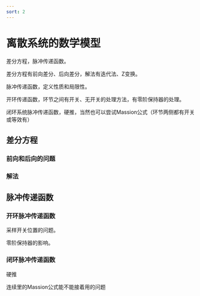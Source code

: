 ```yaml
---
sort: 2
---
```

# 离散系统的数学模型


差分方程，脉冲传递函数。

差分方程有前向差分、后向差分，解法有迭代法、Z变换。

脉冲传递函数，定义性质和局限性。

开环传递函数，环节之间有开关、无开关的处理方法，有零阶保持器的处理。

闭环系统脉冲传递函数，硬推，当然也可以尝试Massion公式（环节两侧都有开关或等效有）


## 差分方程

### 前向和后向的问题


### 解法


## 脉冲传递函数

### 开环脉冲传递函数

采样开关位置的问题。

零阶保持器的影响。

### 闭环脉冲传递函数

硬推


连续里的Massion公式能不能接着用的问题



